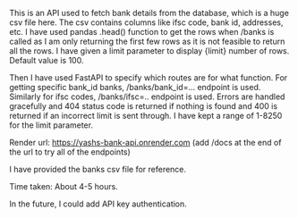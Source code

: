 This is an API used to fetch bank details from the database, which is a huge csv file here. The csv contains columns like ifsc code, bank id, addresses, etc. 
I have used pandas .head() function to get the rows when /banks is called as I am only returning the first few rows as it is not feasible to return all the rows. I have given a limit parameter to display {limit} number of rows. Default value is 100.

Then I have used FastAPI to specify which routes are for what function. For getting specific bank_id banks, /banks/bank_id=...  endpoint is used. Similarly for ifsc codes, /banks/ifsc=..  endpoint is used. Errors are handled gracefully and 404 status code is returned if nothing is found and 400 is returned if an incorrect limit is sent through. I have kept a range of 1-8250 for the limit parameter.

Render url: https://yashs-bank-api.onrender.com
(add /docs at the end of the url to try all of the endpoints)

I have provided the banks csv file for reference.

Time taken: About 4-5 hours.

In the future, I could add API key authentication. 
